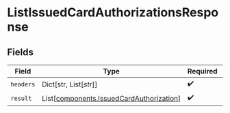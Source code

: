 # ListIssuedCardAuthorizationsResponse


## Fields

| Field                                                                                          | Type                                                                                           | Required                                                                                       | Description                                                                                    |
| ---------------------------------------------------------------------------------------------- | ---------------------------------------------------------------------------------------------- | ---------------------------------------------------------------------------------------------- | ---------------------------------------------------------------------------------------------- |
| `headers`                                                                                      | Dict[str, List[*str*]]                                                                         | :heavy_check_mark:                                                                             | N/A                                                                                            |
| `result`                                                                                       | List[[components.IssuedCardAuthorization](../../models/components/issuedcardauthorization.md)] | :heavy_check_mark:                                                                             | N/A                                                                                            |